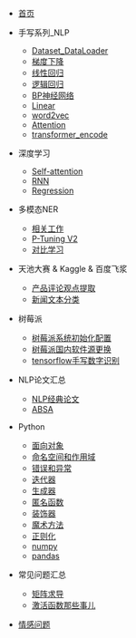 <!-- _sidebar.md -->
* [首页](README.md)

* 手写系列_NLP
  * [Dataset_DataLoader](手写系列_NLP/01dataset_dataloader/dataset_dataloader.md)
  * [梯度下降](手写系列_NLP/02梯度下降/梯度下降.md)
  * [线性回归](手写系列_NLP/03线性回归/线性回归.md)
  * [逻辑回归](手写系列_NLP/04逻辑回归/逻辑回归.md)
  * [BP神经网络](手写系列_NLP/05BP神经网络/BP神经网络.md)
  * [Linear](手写系列_NLP/06Linear/Linear.md)
  * [word2vec](手写系列_NLP/07word_vec/word_vec.md)
  * [Attention](手写系列_NLP/08Attention/Attention.md)
  * [transformer_encode](手写系列_NLP/09shouxie_transformer_encode/shouxie_transformer_encode.md)

* 深度学习
  * [Self-attention](深度学习/03Self-attention/Self-attention.md)
  * [RNN](深度学习/02RNN/RNN.md)
  * [Regression](深度学习/01Regression/Regression.md)

* 多模态NER
  * [相关工作](多模态NER/暑期进度记录.md)
  * [P-Tuning V2](多模态NER/P-Tuning_v2.md)
  * [对比学习](多模态NER/对比学习.md)

* 天池大赛 & Kaggle & 百度飞浆
  * [产品评论观点提取](天池大赛/产品评论观点提取.md)
  * [新闻文本分类](天池大赛/新闻文本分类.md)

* 树莓派
  * [树莓派系统初始化配置](树莓派/树莓派系统初始化配置.md)
  * [树莓派国内软件源更换](树莓派/树莓派国内源更换.md)
  * [tensorflow手写数字识别](树莓派/手写数字识别部署.md)

* NLP论文汇总
  <!-- * [多模态相关论文](NLP论文汇总/多模态相关论文.md) -->
  * [NLP经典论文](NLP论文汇总/nlp经典论文.md)
  * [ABSA](NLP论文汇总/ABSA.md)

* Python
  * [面向对象](Python/面向对象.md)
  * [命名空间和作用域](Python/命名空间和作用域.md)
  * [错误和异常](Python/错误和异常.md)
  * [迭代器](Python/迭代器.md)
  * [生成器](Python/生成器.md)
  * [匿名函数](Python/匿名函数.md)
  * [装饰器](Python/装饰器.md)
  * [魔术方法](Python/魔术方法.md)
  * [正则化](Python/正则化.md)
  * [numpy](Python/numpy.md)
  * [pandas](Python/pandas.md)

* 常见问题汇总
  * [矩阵求导](常见问题汇总/矩阵求导.md)
  * [激活函数那些事儿](常见问题汇总/激活函数那些事儿.md)

* [情感问题](情感问题/情感问题.md)
